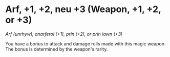 # Arf, +1, +2, neu +3 (Weapon, +1, +2, or +3)

*Arf (unrhyw), anarferol (+1), prin (+2), or prin iawn (+3)*

You have a bonus to attack and damage rolls made with this magic weapon. The bonus is determined by the weapon's rarity.